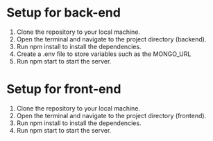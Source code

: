 # Setup for back-end

1. Clone the repository to your local machine.
2. Open the terminal and navigate to the project directory (backend).
3. Run npm install to install the dependencies.
4. Create a .env file to store variables such as the MONGO_URL
5. Run npm start to start the server.

# Setup for front-end

1. Clone the repository to your local machine.
2. Open the terminal and navigate to the project directory (frontend).
3. Run npm install to install the dependencies.
4. Run npm start to start the server.
